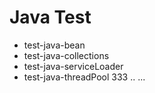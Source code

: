 # Java Test

- test-java-bean
- test-java-collections
- test-java-serviceLoader
- test-java-threadPool
333
..
...
